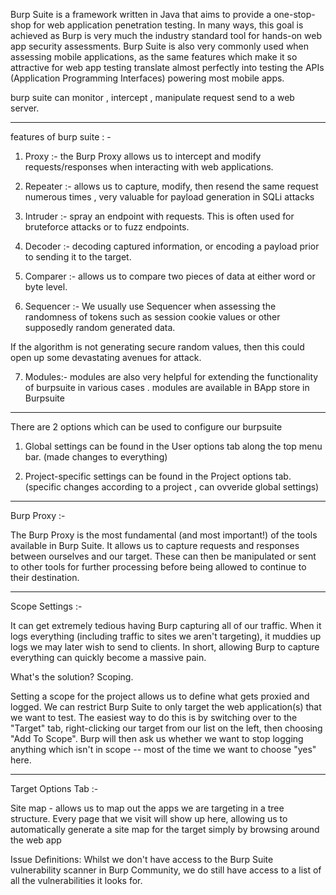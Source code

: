  Burp Suite is a framework written in Java that aims to provide a one-stop-shop for web application penetration testing. In many ways, this goal is achieved as Burp is very much the industry standard tool for hands-on web app security assessments. Burp Suite is also very commonly used when assessing mobile applications, as the same features which make it so attractive for web app testing translate almost perfectly into testing the APIs (Application Programming Interfaces) powering most mobile apps.

burp suite can monitor , intercept , manipulate request send to a web server. 


---------

features of burp suite : - 

1. Proxy :- the Burp Proxy allows us to intercept and modify requests/responses when interacting with web applications.

2. Repeater :- allows us to capture, modify, then resend the same request numerous times , very valuable for payload generation in SQLi attacks 

3. Intruder :-  spray an endpoint with requests. This is often used for bruteforce attacks or to fuzz endpoints.

4. Decoder :-  decoding captured information, or encoding a payload prior to sending it to the target. 

5. Comparer :- allows us to compare two pieces of data at either word or byte level.

6. Sequencer :-  We usually use Sequencer when assessing the randomness of tokens such as session cookie values or other supposedly random generated data. 

If the algorithm is not generating secure random values, then this could open up some devastating avenues for attack.

7. Modules:- modules are also very helpful for extending the functionality of burpsuite in various cases . modules are available in BApp store in Burpsuite 

-------------

There are 2 options which can be used to configure our burpsuite 

1. Global settings can be found in the User options tab along the top menu bar. (made changes to everything)

2. Project-specific settings can be found in the Project options tab.(specific changes according to a project , can ovveride global settings)

---------------

Burp Proxy :-

The Burp Proxy is the most fundamental (and most important!) of the tools available in Burp Suite. It allows us to capture requests and responses between ourselves and our target. These can then be manipulated or sent to other tools for further processing before being allowed to continue to their destination.

----------  

Scope Settings :- 

It can get extremely tedious having Burp capturing all of our traffic. When it logs everything (including traffic to sites we aren't targeting), it muddies up logs we may later wish to send to clients. In short, allowing Burp to capture everything can quickly become a massive pain.

What's the solution? Scoping.

Setting a scope for the project allows us to define what gets proxied and logged. We can restrict Burp Suite to only target the web application(s) that we want to test. The easiest way to do this is by switching over to the "Target" tab, right-clicking our target from our list on the left, then choosing "Add To Scope". Burp will then ask us whether we want to stop logging anything which isn't in scope -- most of the time we want to choose "yes" here.

--------

Target Options Tab :- 

Site map - allows us to map out the apps we are targeting in a tree structure. Every page that we visit will show up here, allowing us to automatically generate a site map for the target simply by browsing around the web app

Issue Definitions: Whilst we don't have access to the Burp Suite vulnerability scanner in Burp Community, we do still have access to a list of all the vulnerabilities it looks for. 
